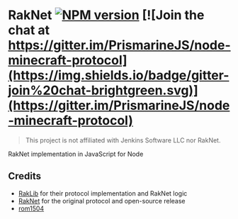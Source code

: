 RakNet [![NPM version](https://img.shields.io/npm/v/raknet.svg)](http://npmjs.com/package/raknet) [![Join the chat at https://gitter.im/PrismarineJS/node-minecraft-protocol](https://img.shields.io/badge/gitter-join%20chat-brightgreen.svg)](https://gitter.im/PrismarineJS/node-minecraft-protocol)
===========

> This project is not affiliated with Jenkins Software LLC nor RakNet.

RakNet implementation in JavaScript for Node

## Credits
- [RakLib](https://github.com/pmmp/RakLib) for their protocol implementation and RakNet logic
- [RakNet](http://www.jenkinssoftware.com/) for the original protocol and open-source release
- [rom1504](https://github.com/rom1504)

